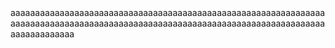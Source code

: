 <td nowarp>aaaaaaaaaaaaaaaaaaaaaaaaaaaaaaaaaaaaaaaaaaaaaaaaaaaaaaaaaaaaaaaaaaaaaaaaaaaaaaaaaaaaaaaaaaaaaaaaaaaaaaaaaaaaaaaaaaaaaaaaaaaaaaaaaaaaaaaaaaaaa</td>
